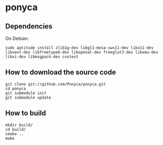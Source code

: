 ponyca
======

Dependencies
------------

On Debian:

```
sudo aptitude install zlib1g-dev libgl1-mesa-swx11-dev libx11-dev libxext-dev libfreetype6-dev libopenal-dev freeglut3-dev libxmu-dev libxi-dev libmsgpack-dev cxxtest
```

How to download the source code
-------------------------------

```
git clone git://github.com/Ponyca/ponyca.git
cd ponyca
git submodule init
git submodule update
```

How to build
------------

```
mkdir build/
cd build/
cmake ..
make
```
